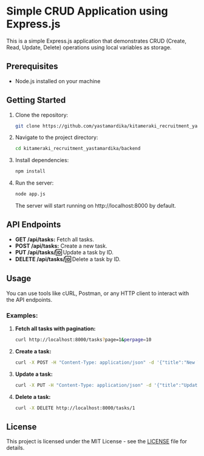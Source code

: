 # Simple CRUD Application using Express.js

This is a simple Express.js application that demonstrates CRUD (Create, Read, Update, Delete) operations using local variables as storage.

## Prerequisites

- Node.js installed on your machine

## Getting Started

1. Clone the repository:

    ```bash
    git clone https://github.com/yastamardika/kitameraki_recruitment_yastamardika
    ```

2. Navigate to the project directory:

    ```bash
    cd kitameraki_recruitment_yastamardika/backend
    ```

3. Install dependencies:

    ```bash
    npm install
    ```

4. Run the server:

    ```bash
    node app.js
    ```

   The server will start running on http://localhost:8000 by default.

## API Endpoints

- **GET /api/tasks:** Fetch all tasks.
- **POST /api/tasks:** Create a new task.
- **PUT /api/tasks/:id:** Update a task by ID.
- **DELETE /api/tasks/:id:** Delete a task by ID.

## Usage

You can use tools like cURL, Postman, or any HTTP client to interact with the API endpoints.

### Examples:

1. **Fetch all tasks with pagination:**

    ```bash
    curl http://localhost:8000/tasks?page=1&perpage=10
    ```
2. **Create a task:**

    ```bash
    curl -X POST -H "Content-Type: application/json" -d '{"title":"New Task", "description":"Description of the new task"}' http://localhost:8000/tasks
    ```

3. **Update a task:**

    ```bash
    curl -X PUT -H "Content-Type: application/json" -d '{"title":"Updated Task", "description":"Updated description"}' http://localhost:8000/tasks/1
    ```

4. **Delete a task:**

    ```bash
    curl -X DELETE http://localhost:8000/tasks/1
    ```

## License

This project is licensed under the MIT License - see the [LICENSE](LICENSE) file for details.
